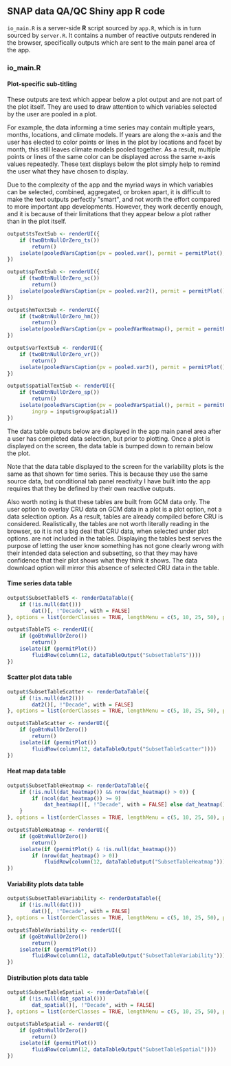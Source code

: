 


##
##
## SNAP data QA/QC Shiny app R code

`io_main.R` is a server-side **R** script sourced by `app.R`, which is in turn sourced by `server.R`.
It contains a number of reactive outputs rendered in the browser, specifically outputs which are sent to the main panel area of the app.

### io_main.R

#### Plot-specific sub-titling

These outputs are text which appear below a plot output and are not part of the plot itself.
They are used to draw attention to which variables selected by the user are pooled in a plot.

For example, the data informing a time series may contain multiple years, months, locations, and climate models.
If years are along the x-axis and the user has elected to color points or lines in the plot by locations and facet by month,
this still leaves climate models pooled together.
As a result, multiple points or lines of the same color can be displayed across the same x-axis values repeatedly.
These text displays below the plot simply help to remind the user what they have chosen to display.

Due to the complexity of the app and the myriad ways in which variables can be selected, combined, aggregated, or broken apart,
it is difficult to make the text outputs perfectly "smart", and not worth the effort compared to more important app developments.
However, they work decently enough, and it is because of their limitations that they appear below a plot rather than in the plot itself.


```r
output$tsTextSub <- renderUI({
    if (twoBtnNullOrZero_ts()) 
        return()
    isolate(pooledVarsCaption(pv = pooled.var(), permit = permitPlot(), ingrp = input$group))
})

output$spTextSub <- renderUI({
    if (twoBtnNullOrZero_sc()) 
        return()
    isolate(pooledVarsCaption(pv = pooled.var2(), permit = permitPlot(), ingrp = input$group2))
})

output$hmTextSub <- renderUI({
    if (twoBtnNullOrZero_hm()) 
        return()
    isolate(pooledVarsCaption(pv = pooledVarHeatmap(), permit = permitPlot()))
})

output$varTextSub <- renderUI({
    if (twoBtnNullOrZero_vr()) 
        return()
    isolate(pooledVarsCaption(pv = pooled.var3(), permit = permitPlot(), ingrp = input$group3))
})

output$spatialTextSub <- renderUI({
    if (twoBtnNullOrZero_sp()) 
        return()
    isolate(pooledVarsCaption(pv = pooledVarSpatial(), permit = permitPlot(), 
        ingrp = input$groupSpatial))
})
```

The data table outputs below are displayed in the app main panel area after a user has completed data selection, but prior to plotting.
Once a plot is displayed on the screen, the data table is bumped down to remain below the plot.

Note that the data table displayed to the screen for the variability plots  is the same as that shown for time series.
This is because they use the same source data, but conditional tab panel reactivity I have built into the app requires that they be defined by their own reactive outputs.

Also worth noting is that these tables are built from GCM data only.
The user option to overlay CRU data on GCM data in a plot is a plot option, not a data selection option.
As a result, tables are already compiled before CRU is considered.
Realistically, the tables are not worth literally reading in the browser, so it is not a big deal that CRU data, when selected under plot options. are not included in the tables.
Displaying the tables best serves the purpose of letting the user know something has not gone clearly wrong with their intended data selection and subsetting,
so that they may have confidence that their plot shows what they think it shows.
The data download option will mirror this absence of selected CRU data in the table.

#### Time series data table


```r
output$SubsetTableTS <- renderDataTable({
    if (!is.null(dat())) 
        dat()[, !"Decade", with = FALSE]
}, options = list(orderClasses = TRUE, lengthMenu = c(5, 10, 25, 50), pageLength = 5))

output$TableTS <- renderUI({
    if (goBtnNullOrZero()) 
        return()
    isolate(if (permitPlot()) 
        fluidRow(column(12, dataTableOutput("SubsetTableTS"))))
})
```

#### Scatter plot data table


```r
output$SubsetTableScatter <- renderDataTable({
    if (!is.null(dat2())) 
        dat2()[, !"Decade", with = FALSE]
}, options = list(orderClasses = TRUE, lengthMenu = c(5, 10, 25, 50), pageLength = 5))

output$TableScatter <- renderUI({
    if (goBtnNullOrZero()) 
        return()
    isolate(if (permitPlot()) 
        fluidRow(column(12, dataTableOutput("SubsetTableScatter"))))
})
```

#### Heat map data table


```r
output$SubsetTableHeatmap <- renderDataTable({
    if (!is.null(dat_heatmap()) && nrow(dat_heatmap() > 0)) {
        if (ncol(dat_heatmap()) >= 9) 
            dat_heatmap()[, !"Decade", with = FALSE] else dat_heatmap()
    }
}, options = list(orderClasses = TRUE, lengthMenu = c(5, 10, 25, 50), pageLength = 5))

output$TableHeatmap <- renderUI({
    if (goBtnNullOrZero()) 
        return()
    isolate(if (permitPlot() & !is.null(dat_heatmap())) 
        if (nrow(dat_heatmap() > 0)) 
            fluidRow(column(12, dataTableOutput("SubsetTableHeatmap"))))
})
```

#### Variability plots data table


```r
output$SubsetTableVariability <- renderDataTable({
    if (!is.null(dat())) 
        dat()[, !"Decade", with = FALSE]
}, options = list(orderClasses = TRUE, lengthMenu = c(5, 10, 25, 50), pageLength = 5))  # same as table 1

output$TableVariability <- renderUI({
    if (goBtnNullOrZero()) 
        return()
    isolate(if (permitPlot()) 
        fluidRow(column(12, dataTableOutput("SubsetTableVariability"))))
})
```

#### Distribution plots data table


```r
output$SubsetTableSpatial <- renderDataTable({
    if (!is.null(dat_spatial())) 
        dat_spatial()[, !"Decade", with = FALSE]
}, options = list(orderClasses = TRUE, lengthMenu = c(5, 10, 25, 50), pageLength = 5))

output$TableSpatial <- renderUI({
    if (goBtnNullOrZero()) 
        return()
    isolate(if (permitPlot()) 
        fluidRow(column(12, dataTableOutput("SubsetTableSpatial"))))
})
```
